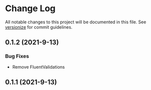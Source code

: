 # Change Log

All notable changes to this project will be documented in this file. See [versionize](https://github.com/saintedlama/versionize) for commit guidelines.

<a name="0.1.2"></a>
## 0.1.2 (2021-9-13)

### Bug Fixes

* Remove FluentValidations

## 0.1.1 (2021-9-13)

